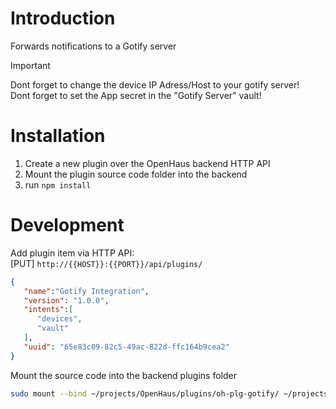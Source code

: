 # Introduction
Forwards notifications to a Gotify server

> [!IMPORTANT]  
> Dont forget to change the device IP Adress/Host to your gotify server!<br />
> Dont forget to set the App secret in the "Gotify Server" vault!

# Installation
1) Create a new plugin over the OpenHaus backend HTTP API
2) Mount the plugin source code folder into the backend
3) run `npm install`

# Development
Add plugin item via HTTP API:<br />
[PUT] `http://{{HOST}}:{{PORT}}/api/plugins/`
```json
{
   "name":"Gotify Integration",
   "version": "1.0.0",
   "intents":[
      "devices",
      "vault"
   ],
   "uuid": "65e83c09-82c5-49ac-822d-ffc164b9cea2"
}
```

Mount the source code into the backend plugins folder
```sh
sudo mount --bind ~/projects/OpenHaus/plugins/oh-plg-gotify/ ~/projects/OpenHaus/backend/plugins/65e83c09-82c5-49ac-822d-ffc164b9cea2/
```
